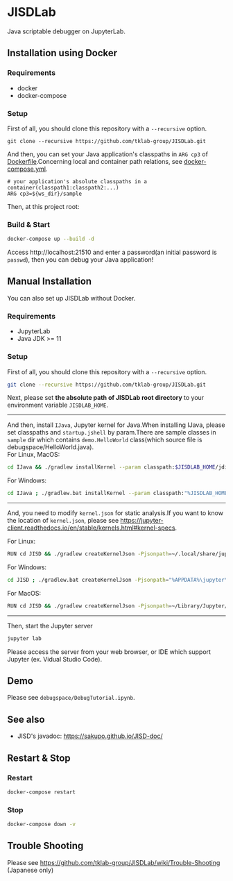 # JISDLab
Java scriptable debugger on JupyterLab.

## Installation using Docker 
### Requirements
- docker
- docker-compose

### Setup
First of all, you should clone this repository with a `--recursive` option.
```
git clone --recursive https://github.com/tklab-group/JISDLab.git
```
And then, you can set your Java application's classpaths in `ARG cp3` of [Dockerfile](./Dockerfile).Concerning local and container path  relations, see [docker-compose.yml](./docker-compose.yml). 
```bash:Dockerfile
# your application's absolute classpaths in a container(classpath1:classpath2:...)
ARG cp3=${ws_dir}/sample
```
Then, at this project root:
### Build & Start
```bash
docker-compose up --build -d
```
Access http://localhost:21510 and enter a password(an initial password is `passwd`), then you can debug your Java application!

## Manual Installation
You can also set up JISDLab without Docker.
### Requirements
- JupyterLab
- Java JDK >= 11

### Setup
First of all, you should clone this repository with a `--recursive` option.
```bash
git clone --recursive https://github.com/tklab-group/JISDLab.git
```

Next, please set **the absolute path of JISDLab root directory** to your environment variable `JISDLAB_HOME`.

---

And then, install `IJava`, Jupyter kernel for Java.When installing IJava, please set classpaths and `startup.jshell` by param.There are sample classes in `sample` dir which contains `demo.HelloWorld` class(which source file is debugspace/HelloWorld.java).  
For Linux, MacOS:
```bash
cd IJava && ./gradlew installKernel --param classpath:$JISDLAB_HOME/jdiscript/jdiscript/build/libs/jdiscript-0.9.0.jar:$JISDLAB_HOME/JISD/build/libs/jisd-all.jar:<your classpaths> --param startup-scripts-path:$JISDLAB_HOME/JISD/startup.jshell && cd ..
```

For Windows:
```bash
cd IJava ; ./gradlew.bat installKernel --param classpath:"%JISDLAB_HOME%/jdiscript/jdiscript/build/libs/jdiscript-0.9.0.jar;%JISDLAB_HOME%/JISD/build/libs/jisd-all.jar;<your classpaths>" --param startup-scripts-path:"%JISDLAB_HOME%/JISD/startup.jshell"; cd ..
```
---
And, you need to modify `kernel.json` for static analysis.If you want to know the location of `kernel.json`, please see https://jupyter-client.readthedocs.io/en/stable/kernels.html#kernel-specs.  

For Linux:
```bash
RUN cd JISD && ./gradlew createKernelJson -Pjsonpath=~/.local/share/jupyter/kernels/java/kernel.json -Pcp=<your classpaths> && cd ..
```

For Windows:
```bash
cd JISD ; ./gradlew.bat createKernelJson -Pjsonpath="%APPDATA%\jupyter\kernels\java\kernel.json" -Pcp=<your classpaths>; cd ..
```

For MacOS:
```bash
RUN cd JISD && ./gradlew createKernelJson -Pjsonpath=~/Library/Jupyter/kernels/java/kernel.json -Pcp=<your classpaths> && cd ..
```
---
Then, start the Jupyter server
```bash
jupyter lab
```

Please access the server from your web browser, or IDE which support Jupyter (ex. Vidual Studio Code).  


## Demo
Please see `debugspace/DebugTutorial.ipynb`.

## See also
- JISD's javadoc: https://sakupo.github.io/JISD-doc/

## Restart & Stop
### Restart
```bash
docker-compose restart
```
### Stop
```bash
docker-compose down -v
```

## Trouble Shooting
Please see https://github.com/tklab-group/JISDLab/wiki/Trouble-Shooting (Japanese only)
